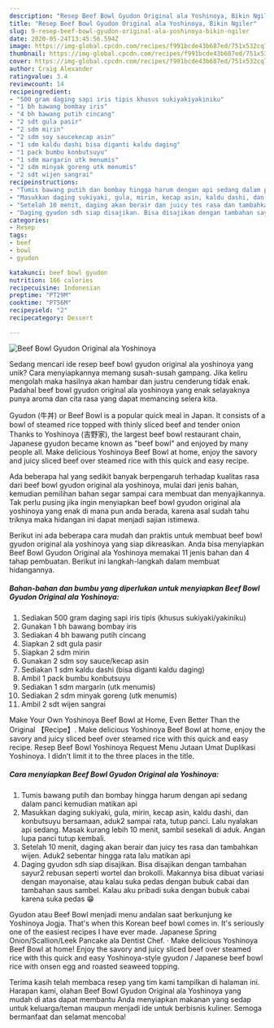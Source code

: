 ```yaml
---
description: "Resep Beef Bowl Gyudon Original ala Yoshinoya, Bikin Ngiler"
title: "Resep Beef Bowl Gyudon Original ala Yoshinoya, Bikin Ngiler"
slug: 9-resep-beef-bowl-gyudon-original-ala-yoshinoya-bikin-ngiler
date: 2020-05-24T13:45:56.594Z
image: https://img-global.cpcdn.com/recipes/f991bcde43b687ed/751x532cq70/beef-bowl-gyudon-original-ala-yoshinoya-foto-resep-utama.jpg
thumbnail: https://img-global.cpcdn.com/recipes/f991bcde43b687ed/751x532cq70/beef-bowl-gyudon-original-ala-yoshinoya-foto-resep-utama.jpg
cover: https://img-global.cpcdn.com/recipes/f991bcde43b687ed/751x532cq70/beef-bowl-gyudon-original-ala-yoshinoya-foto-resep-utama.jpg
author: Craig Alexander
ratingvalue: 3.4
reviewcount: 14
recipeingredient:
- "500 gram daging sapi iris tipis khusus sukiyakiyakiniku"
- "1 bh bawang bombay iris"
- "4 bh bawang putih cincang"
- "2 sdt gula pasir"
- "2 sdm mirin"
- "2 sdm soy saucekecap asin"
- "1 sdm kaldu dashi bisa diganti kaldu daging"
- "1 pack bumbu konbutsuyu"
- "1 sdm margarin utk menumis"
- "2 sdm minyak goreng utk menumis"
- "2 sdt wijen sangrai"
recipeinstructions:
- "Tumis bawang putih dan bombay hingga harum dengan api sedang dalam panci kemudian matikan api"
- "Masukkan daging sukiyaki, gula, mirin, kecap asin, kaldu dashi, dan konbutsuyu bersamaan, aduk2 sampai rata, tutup panci. Lalu nyalakan api sedang. Masak kurang lebih 10 menit, sambil sesekali di aduk. Angan lupa panci tutup kembali."
- "Setelah 10 menit, daging akan berair dan juicy tes rasa dan tambahkan wijen. Aduk2 sebentar hingga rata lalu matikan api"
- "Daging gyudon sdh siap disajikan. Bisa disajikan dengan tambahan sayur2 rebusan seperti wortel dan brokolli. Makannya bisa dibuat variasi dengan mayonaise, atau kalau suka pedas dengan bubuk cabai dan tambahan saus sambel. Kalau aku pribadi suka dengan bubuk cabai karena suka pedas 😁"
categories:
- Resep
tags:
- beef
- bowl
- gyudon

katakunci: beef bowl gyudon 
nutrition: 166 calories
recipecuisine: Indonesian
preptime: "PT29M"
cooktime: "PT56M"
recipeyield: "2"
recipecategory: Dessert

---
```



![Beef Bowl Gyudon Original ala Yoshinoya](https://img-global.cpcdn.com/recipes/f991bcde43b687ed/751x532cq70/beef-bowl-gyudon-original-ala-yoshinoya-foto-resep-utama.jpg)

Sedang mencari ide resep beef bowl gyudon original ala yoshinoya yang unik? Cara menyiapkannya memang susah-susah gampang. Jika keliru mengolah maka hasilnya akan hambar dan justru cenderung tidak enak. Padahal beef bowl gyudon original ala yoshinoya yang enak selayaknya punya aroma dan cita rasa yang dapat memancing selera kita.

Gyudon (牛丼) or Beef Bowl is a popular quick meal in Japan. It consists of a bowl of steamed rice topped with thinly sliced beef and tender onion Thanks to Yoshinoya (吉野家), the largest beef bowl restaurant chain, Japanese gyudon became known as &#34;beef bowl&#34; and enjoyed by many people all. Make delicious Yoshinoya Beef Bowl at home, enjoy the savory and juicy sliced beef over steamed rice with this quick and easy recipe.

Ada beberapa hal yang sedikit banyak berpengaruh terhadap kualitas rasa dari beef bowl gyudon original ala yoshinoya, mulai dari jenis bahan, kemudian pemilihan bahan segar sampai cara membuat dan menyajikannya. Tak perlu pusing jika ingin menyiapkan beef bowl gyudon original ala yoshinoya yang enak di mana pun anda berada, karena asal sudah tahu triknya maka hidangan ini dapat menjadi sajian istimewa.


Berikut ini ada beberapa cara mudah dan praktis untuk membuat beef bowl gyudon original ala yoshinoya yang siap dikreasikan. Anda bisa menyiapkan Beef Bowl Gyudon Original ala Yoshinoya memakai 11 jenis bahan dan 4 tahap pembuatan. Berikut ini langkah-langkah dalam membuat hidangannya.

<!--inarticleads1-->

##### Bahan-bahan dan bumbu yang diperlukan untuk menyiapkan Beef Bowl Gyudon Original ala Yoshinoya:

1. Sediakan 500 gram daging sapi iris tipis (khusus sukiyaki/yakiniku)
1. Gunakan 1 bh bawang bombay iris
1. Sediakan 4 bh bawang putih cincang
1. Siapkan 2 sdt gula pasir
1. Siapkan 2 sdm mirin
1. Gunakan 2 sdm soy sauce/kecap asin
1. Sediakan 1 sdm kaldu dashi (bisa diganti kaldu daging)
1. Ambil 1 pack bumbu konbutsuyu
1. Sediakan 1 sdm margarin (utk menumis)
1. Sediakan 2 sdm minyak goreng (utk menumis)
1. Ambil 2 sdt wijen sangrai


Make Your Own Yoshinoya Beef Bowl at Home, Even Better Than the Original 【Recipe】. Make delicious Yoshinoya Beef Bowl at home, enjoy the savory and juicy sliced beef over steamed rice with this quick and easy recipe. Resep Beef Bowl Yoshinoya Request Menu Jutaan Umat Duplikasi Yoshinoya. I didn&#39;t limit it to the three places in the title. 

<!--inarticleads2-->

##### Cara menyiapkan Beef Bowl Gyudon Original ala Yoshinoya:

1. Tumis bawang putih dan bombay hingga harum dengan api sedang dalam panci kemudian matikan api
1. Masukkan daging sukiyaki, gula, mirin, kecap asin, kaldu dashi, dan konbutsuyu bersamaan, aduk2 sampai rata, tutup panci. Lalu nyalakan api sedang. Masak kurang lebih 10 menit, sambil sesekali di aduk. Angan lupa panci tutup kembali.
1. Setelah 10 menit, daging akan berair dan juicy tes rasa dan tambahkan wijen. Aduk2 sebentar hingga rata lalu matikan api
1. Daging gyudon sdh siap disajikan. Bisa disajikan dengan tambahan sayur2 rebusan seperti wortel dan brokolli. Makannya bisa dibuat variasi dengan mayonaise, atau kalau suka pedas dengan bubuk cabai dan tambahan saus sambel. Kalau aku pribadi suka dengan bubuk cabai karena suka pedas 😁


Gyudon atau Beef Bowl menjadi menu andalan saat berkunjung ke Yoshinoya Jogja. That&#39;s when this Korean beef bowl comes in. It&#39;s seriously one of the easiest recipes I have ever made. Japanese Spring Onion/Scallion/Leek Pancake ala Dentist Chef. · Make delicious Yoshinoya Beef Bowl at home! Enjoy the savory and juicy sliced beef over steamed rice with this quick and easy Yoshinoya-style gyudon / Japanese beef bowl rice with onsen egg and roasted seaweed topping. 

Terima kasih telah membaca resep yang tim kami tampilkan di halaman ini. Harapan kami, olahan Beef Bowl Gyudon Original ala Yoshinoya yang mudah di atas dapat membantu Anda menyiapkan makanan yang sedap untuk keluarga/teman maupun menjadi ide untuk berbisnis kuliner. Semoga bermanfaat dan selamat mencoba!
